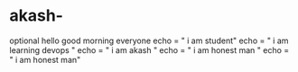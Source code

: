 # akash-
optional 
hello good morning everyone 
echo = " i am student"
echo = " i am learning devops "
echo = " i am akash "
echo = " i am honest man "
echo = " i am honest man"
